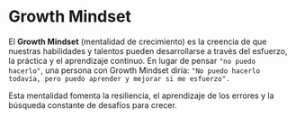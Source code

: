 # Growth Mindset
El **Growth Mindset** (mentalidad de crecimiento) es la creencia de que nuestras habilidades y talentos pueden desarrollarse a través del esfuerzo, la práctica y el aprendizaje continuo.
En lugar de pensar  `"no puedo hacerlo"`, una persona con Growth Mindset diría:
`"No puedo hacerlo todavía, pero puedo aprender y mejorar si me esfuerzo".`

Esta mentalidad fomenta la resiliencia, el aprendizaje de los errores y la búsqueda constante de desafíos para crecer.
